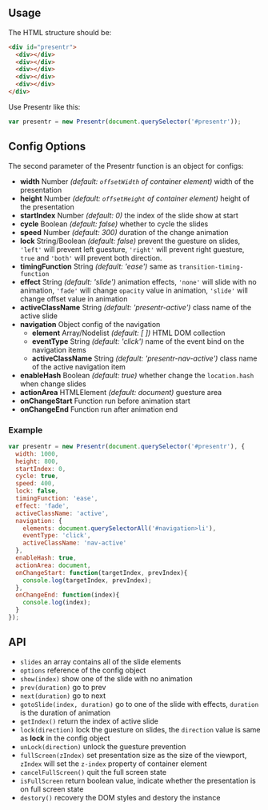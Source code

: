 ## Usage

The HTML structure should be:

```html
<div id="presentr">
  <div></div>
  <div></div>
  <div></div>
  <div></div>
  <div></div>
</div>
```

Use Presentr like this:

```javascript
var presentr = new Presentr(document.querySelector('#presentr'));
```

## Config Options
The second parameter of the Presentr function is an object for configs:

  - **width** Number *(default: `offsetWidth` of container element)* width of the presentation
  - **height** Number *(default: `offsetHeight` of container element)* height of the presentation
  - **startIndex** Number *(default: 0)* the index of the slide show at start
  - **cycle** Boolean *(default: false)* whether to cycle the slides
  - **speed** Number *(default: 300)* duration of the change animation
  - **lock** String/Boolean *(default: false)* prevent the guesture on slides, `'left'` will prevent left guesture, `'right'` will prevent right guesture, `true` and `'both'` will prevent both direction.
  - **timingFunction** String *(default: 'ease')* same as `transition-timing-function`
  - **effect** String *(default: 'slide')* animation effects, `'none'` will slide with no animation, `'fade'` will change `opacity` value in animation, `'slide'` will change offset value in animation
  - **activeClassName** String *(default: 'presentr-active')* class name of the active slide
  - **navigation** Object config of the navigation
    - **element** Array/Nodelist *(default: [ ])* HTML DOM collection
    - **eventType** String *(default: 'click')* name of the event bind on the navigation items
    - **activeClassName** String *(default: 'presentr-nav-active')* class name of the active navigation item
  - **enableHash** Boolean *(default: true)* whether change the `location.hash` when change slides
  - **actionArea** HTMLElement *(default: document)* guesture area
  - **onChangeStart** Function run before animation start
  - **onChangeEnd** Function run after animation end

### Example

```javascript
var presentr = new Presentr(document.querySelector('#presentr'), {
  width: 1000,
  height: 800,
  startIndex: 0,
  cycle: true,
  speed: 400,
  lock: false,
  timingFunction: 'ease',
  effect: 'fade',
  activeClassName: 'active',
  navigation: {
    elements: document.querySelectorAll('#navigation>li'),
    eventType: 'click',
    activeClassName: 'nav-active'
  },
  enableHash: true,
  actionArea: document,
  onChangeStart: function(targetIndex, prevIndex){
    console.log(targetIndex, prevIndex);
  },
  onChangeEnd: function(index){
    console.log(index);
  }
});
```

## API
  - `slides` an array contains all of the slide elements
  - `options` reference of the config object
  - `show(index)` show one of the slide with no animation
  - `prev(duration)` go to prev
  - `next(duration)` go to next
  - `gotoSlide(index, duration)` go to one of the slide with effects, `duration` is the duration of animation
  - `getIndex()` return the index of active slide
  - `lock(direction)` lock the guesture on slides, the `direction` value is same as **lock** in the config object
  - `unLock(direction)` unlock the guesture prevention
  - `fullScreen(zIndex)` set presentation size as the size of the viewport, `zIndex` will set the `z-index` property of container element
  - `cancelFullScreen()` quit the full screen state
  - `isFullScreen` return boolean value, indicate whether the presentation is on full screen state
  - `destory()` recovery the DOM styles and destory the instance